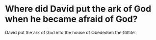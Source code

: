 # Where did David put the ark of God when he became afraid of God?

David put the ark of God into the house of Obededom the Gittite.
